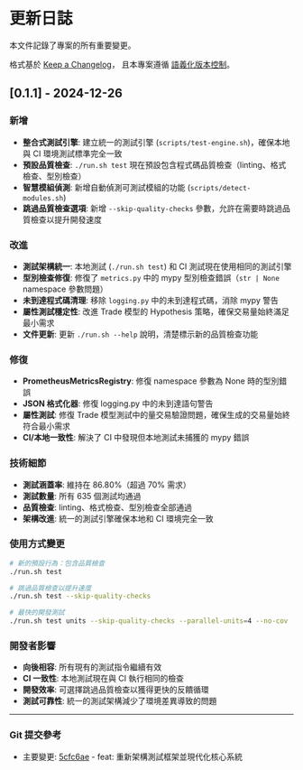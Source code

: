 # 更新日誌

本文件記錄了專案的所有重要變更。

格式基於 [Keep a Changelog](https://keepachangelog.com/zh-TW/1.0.0/)，
且本專案遵循 [語義化版本控制](https://semver.org/lang/zh-TW/)。

## [0.1.1] - 2024-12-26

### 新增
- **整合式測試引擎**: 建立統一的測試引擎 (`scripts/test-engine.sh`)，確保本地與 CI 環境測試標準完全一致
- **預設品質檢查**: `./run.sh test` 現在預設包含程式碼品質檢查（linting、格式檢查、型別檢查）
- **智慧模組偵測**: 新增自動偵測可測試模組的功能 (`scripts/detect-modules.sh`)
- **跳過品質檢查選項**: 新增 `--skip-quality-checks` 參數，允許在需要時跳過品質檢查以提升開發速度

### 改進
- **測試架構統一**: 本地測試 (`./run.sh test`) 和 CI 測試現在使用相同的測試引擎
- **型別檢查修復**: 修復了 `metrics.py` 中的 mypy 型別檢查錯誤（`str | None` namespace 參數問題）
- **未到達程式碼清理**: 移除 `logging.py` 中的未到達程式碼，消除 mypy 警告
- **屬性測試穩定性**: 改進 Trade 模型的 Hypothesis 策略，確保交易量始終滿足最小需求
- **文件更新**: 更新 `./run.sh --help` 說明，清楚標示新的品質檢查功能

### 修復
- **PrometheusMetricsRegistry**: 修復 namespace 參數為 None 時的型別錯誤
- **JSON 格式化器**: 修復 logging.py 中的未到達語句警告
- **屬性測試**: 修復 Trade 模型測試中的量交易驗證問題，確保生成的交易量始終符合最小需求
- **CI/本地一致性**: 解決了 CI 中發現但本地測試未捕獲的 mypy 錯誤

### 技術細節
- **測試涵蓋率**: 維持在 86.80%（超過 70% 需求）
- **測試數量**: 所有 635 個測試均通過
- **品質檢查**: linting、格式檢查、型別檢查全部通過
- **架構改進**: 統一的測試引擎確保本地和 CI 環境完全一致

### 使用方式變更
```bash
# 新的預設行為：包含品質檢查
./run.sh test

# 跳過品質檢查以提升速度
./run.sh test --skip-quality-checks

# 最快的開發測試
./run.sh test units --skip-quality-checks --parallel-units=4 --no-cov
```

### 開發者影響
- **向後相容**: 所有現有的測試指令繼續有效
- **CI 一致性**: 本地測試現在與 CI 執行相同的檢查
- **開發效率**: 可選擇跳過品質檢查以獲得更快的反饋循環
- **測試可靠性**: 統一的測試架構減少了環境差異導致的問題

---

### Git 提交參考
- 主要變更: [5cfc6ae](https://github.com/your-repo/commit/5cfc6aef0b738e2140492d83dfe4a0f244db3cda) - feat: 重新架構測試框架並現代化核心系統